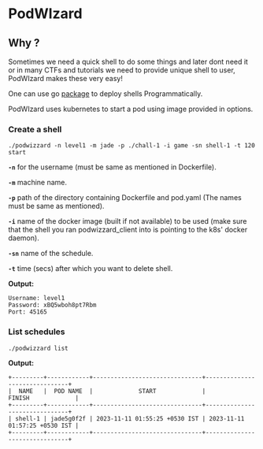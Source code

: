 # PodWIzard

## Why ?

Sometimes we need a quick shell to do some things and later dont need it or in many CTFs and tutorials we need to provide unique shell to user, PodWIzard makes these very easy!

One can use go [package](https://github.com/Wodlfvllf/Podwizzard_GO) to deploy shells Programmatically.

PodWIzard uses kubernetes to start a pod using image provided in options.

### Create a shell

`./podwizzard -n level1 -m jade -p ./chall-1 -i game -sn shell-1 -t 120 start`

**`-n`** for the username (must be same as mentioned in Dockerfile).

**`-m`** machine name.

**`-p`** path of the directory containing Dockerfile and pod.yaml (The names must be same as mentioned).

**`-i`** name of the docker image (built if not available) to be used (make sure that the shell you ran podwizzard_client into is pointing to the k8s' docker daemon).

**`-sn`** name of the schedule.

**`-t`** time (secs) after which you want to delete shell.

**Output:**
```
Username: level1
Password: xBQ5wboh8pt7Rbm
Port: 45165
```

### List schedules

`./podwizzard list`

**Output:**
```
+---------+------------+-------------------------------+-------------------------------+
|  NAME   |  POD NAME  |             START             |            FINISH             |
+---------+------------+-------------------------------+-------------------------------+
| shell-1 | jade5g0f2f | 2023-11-11 01:55:25 +0530 IST | 2023-11-11 01:57:25 +0530 IST |
+---------+------------+-------------------------------+-------------------------------+
```
